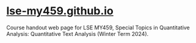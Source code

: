 # [lse-my459.github.io](http://lse-my459.github.io)

Course handout web page for LSE MY459, Special Topics in Quantitative Analysis: Quantitative Text Analysis (Winter Term 2024).
